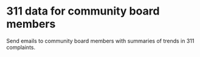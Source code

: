 311 data for community board members
====================================

Send emails to community board members with summaries of trends in 311 complaints.
